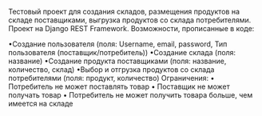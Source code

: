 Тестовый проект для создания складов, размещения продуктов на складе поставщиками, выгрузка продуктов со склада потребителями.
Проект на Django REST Framework. Возможности, прописанные в коде:

 •Создание пользователя (поля: Username, email, password, Тип пользователя (поставщик/потребитель))
 •Создание склада (поля: название)
 •Создание продукта поставщиками (поля: название, количество, склад)
 •Выбор и отгрузка продуктов со склада потребителями (поля: продукт, количество)
Ограничения:
 • Потребитель не может поставлять товар
 • Поставщик не может получать товар
 • Потребитель не может получить товара больше, чем имеется на складе

